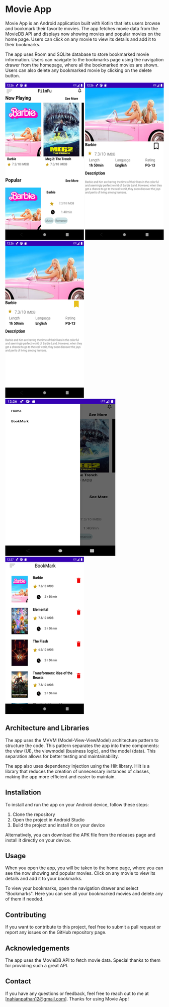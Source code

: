 # Movie App

Movie App is an Android application built with Kotlin that lets users browse and bookmark their favorite movies. The app fetches movie data from the MovieDB API and displays now showing movies and popular movies on the home page. Users can click on any movie to view its details and add it to their bookmarks.

The app uses Room and SQLite database to store bookmarked movie information. Users can navigate to the bookmarks page using the navigation drawer from the homepage, where all the bookmarked movies are shown. Users can also delete any bookmarked movie by clicking on the delete button.


<img src="screenshots/Screenshot_1694672779.png" alt="Screenshot 1" width="250" height="500" />
<img src="screenshots/Screenshot_1694672786.png" alt="Screenshot 1" width="250" height="500" />
<img src="screenshots/Screenshot_1694672789.png" alt="Screenshot 1" width="250" height="500" />
<img src="screenshots/Screenshot_1694672796.png" alt="Screenshot 1" width="350" height="500" />
<img src="screenshots/Screenshot_1694672832.png" alt="Screenshot 1" width="250" height="500" />


## Architecture and Libraries

The app uses the MVVM (Model-View-ViewModel) architecture pattern to structure the code. This pattern separates the app into three components: the view (UI), the viewmodel (business logic), and the model (data). This separation allows for better testing and maintainability.

The app also uses dependency injection using the Hilt library. Hilt is a library that reduces the creation of unnecessary instances of classes, making the app more efficient and easier to maintain.

## Installation

To install and run the app on your Android device, follow these steps:

1. Clone the repository
2. Open the project in Android Studio
3. Build the project and install it on your device

Alternatively, you can download the APK file from the releases page and install it directly on your device.

## Usage

When you open the app, you will be taken to the home page, where you can see the now showing and popular movies. Click on any movie to view its details and add it to your bookmarks.

To view your bookmarks, open the navigation drawer and select "Bookmarks". Here you can see all your bookmarked movies and delete any of them if needed.

## Contributing

If you want to contribute to this project, feel free to submit a pull request or report any issues on the GitHub repository page.


## Acknowledgements

The app uses the MovieDB API to fetch movie data. Special thanks to them for providing such a great API.

## Contact

If you have any questions or feedback, feel free to reach out to me at [nahianpathan12@gmail.com]. Thanks for using Movie App!
